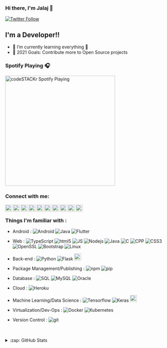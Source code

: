 ### Hi there, I'm Jalaj 👋

[![Twitter Follow](https://img.shields.io/twitter/follow/jalaj_purohit?color=1DA1F2&logo=twitter&style=for-the-badge)](https://twitter.com/intent/follow?original_referer=https%3A%2F%2Fgithub.com%2Fjalaj_purohit&screen_name=jalaj_purohit)

## I'm a Developer!!

- 🌱 I’m currently learning everything 🤣
- 🥅 2021 Goals: Contribute more to Open Source projects

### Spotify Playing 🎧

[<img src="https://now-playing-codestackr.vercel.app/api/spotify-playing" alt="codeSTACKr Spotify Playing" width="350" />](https://open.spotify.com/user/22dchv2w672lco3h6gmts4d6q)

### Connect with me:

[<img align="left" alt="jalajpurohit | YouTube" width="22px" src="https://cdn.jsdelivr.net/npm/simple-icons@v3/icons/youtube.svg" />][youtube]
[<img align="left" alt="jalajpurohit | Twitter" width="22px" src="https://cdn.jsdelivr.net/npm/simple-icons@v3/icons/twitter.svg" />][twitter]
[<img align="left" alt="jalajpurohit | LinkedIn" width="22px" src="https://cdn.jsdelivr.net/npm/simple-icons@v3/icons/linkedin.svg" />][linkedin]
[<img align="left" alt="jalajpurohit | Instagram" width="22px" src="https://cdn.jsdelivr.net/npm/simple-icons@v3/icons/instagram.svg" />][instagram]
[<img align="left" alt="jalajpurohit | Stack Overflow" width="22px" src="https://cdn.jsdelivr.net/npm/simple-icons@3.3.0/icons/stackoverflow.svg" />][SOF]
[<img align="left" alt="jalajpurohit | Codepen" width="22px" src="https://cdn.jsdelivr.net/npm/simple-icons@3.0.1/icons/codepen.svg" />][codepen]
[<img align="left" alt="jalajpurohit | Dev.to" width="22px" src="https://cdn.jsdelivr.net/npm/simple-icons@3.0.1/icons/dev-dot-to.svg" />][dev.to]
[<img align="left" alt="jalajpurohit | Kaggle" width="22px" src="https://cdn.jsdelivr.net/npm/simple-icons@3.0.1/icons/kaggle.svg" />][kaggle]
[<img align="left" alt="jalajpurohit | Facebook" width="22px" src="https://cdn.jsdelivr.net/npm/simple-icons@3.0.1/icons/facebook.svg" />][facebook]
[<img align="left" alt="jalajpurohit | Medium" width="22px" src="https://cdn.jsdelivr.net/npm/simple-icons@3.0.1/icons/medium.svg" />][medium]
<br />

### Things I'm familiar with :

 - Android : 
   <img alt="Android" src="https://img.shields.io/badge/-Android-32de84?style=flat-square&logo=Android&logoColor=white" />
   <img alt="Java" src="https://img.shields.io/badge/-Java-5382a1?style=flat-square&logo=Java&logoColor=white" />
   <img alt="Flutter" src="https://img.shields.io/badge/-Flutter-5382a1?style=flat-square&logo=Flutter&logoColor=white" />
 
 - Web : 
   <img alt="TypeScript" src="https://img.shields.io/badge/-TypeScript-007ACC?style=flat-square&logo=typescript&logoColor=white" />
   <img alt="html5" src="https://img.shields.io/badge/-HTML5-E34F26?style=flat-square&logo=html5&logoColor=white" />
   <img alt="JS" src="https://img.shields.io/badge/-JS-F9A03C?style=flat-square&logo=JS&logoColor=white" />
   <img alt="Nodejs" src="https://img.shields.io/badge/-Nodejs-43853d?style=flat-square&logo=Node.js&logoColor=white" />
   <img alt="Java" src="https://img.shields.io/badge/-Java-5382a1?style=flat-square&logo=Java&logoColor=white" />
   <img alt="C" src="https://img.shields.io/badge/-C-5382a1?style=flat-square&logo=C&logoColor=white" />
   <img alt="CPP" src="https://img.shields.io/badge/-CPP-5382a1?style=flat-square&logo=CPP&logoColor=white" />
   <img alt="CSS3" src="https://img.shields.io/badge/-CSS3-5382a1?style=flat-square&logo=CSS3&logoColor=white" />
   <img alt="OpenSSL" src="https://img.shields.io/badge/-OpenSSL-050505?style=flat-square&logo=OpenSSL&logoColor=white" />
   <img alt="Bootstrap" src="https://img.shields.io/badge/-Bootstrap-050505?style=flat-square&logo=Bootstrap&logoColor=white" />
   <img alt="Linux" src="https://img.shields.io/badge/-Linux-050505?style=flat-square&logo=Linux&logoColor=white" />
 
 - Back-end : 
   <img alt="Python" src="https://img.shields.io/badge/-Python-f8c256?style=flat-square&logo=Python&logoColor=white" />
   <img alt="Flask" src="https://img.shields.io/badge/-Flask-f8c256?style=flat-square&logo=Flask&logoColor=white" />
   <img alt="flask" src="https://www.vectorlogo.zone/logos/pocoo_flask/pocoo_flask-icon.svg" width="22" height="22"/>
  
 - Package Management/Publishing :
   <img alt="npm" src="https://img.shields.io/badge/-NPM-CB3837?style=flat-square&logo=npm&logoColor=white" />
   <img alt="pip" src="https://img.shields.io/badge/-PIP-f8c256?style=flat-square&logo=pip&logoColor=white" />
 
 - Database :
   <img alt="SQL" src="https://img.shields.io/badge/-SQL-430098?style=flat-square&logo=SQL&logoColor=white" />
   <img alt="MySQL" src="https://img.shields.io/badge/-MySQL-430098?style=flat-square&logo=MySQL&logoColor=white" />
   <img alt="Oracle" src="https://img.shields.io/badge/-Oracle-430098?style=flat-square&logo=Oracle&logoColor=white"/>
 
 - Cloud :
   <img alt="Heroku" src="https://img.shields.io/badge/-Heroku-430098?style=flat-square&logo=heroku&logoColor=white" />
   
 - Machine Learning/Data Science :
   <img alt="Tensorflow" src="https://img.shields.io/badge/-Tensorflow-FBBC05?style=flat-square&logo=Tensorflow&logoColor=white" />
   <img alt="Keras" src="https://img.shields.io/badge/-Keras-FB0000?style=flat-square&logo=Keras&logoColor=white" />
   <img alt="opencv" src="https://www.vectorlogo.zone/logos/opencv/opencv-icon.svg" width="22" height="22"/>
   
 - Virtualization/Dev-Ops :
   <img alt="Docker" src="https://img.shields.io/badge/-Docker-0db7ed?style=flat-square&logo=Docker&logoColor=white" />
   <img alt="Kubernetes" src="https://img.shields.io/badge/-Kubernetes-0db7ed?style=flat-square&logo=Kubernetes&logoColor=white" />
    
 - Version Control :
   <img alt="git" src="https://img.shields.io/badge/-Git-F05032?style=flat-square&logo=git&logoColor=white" />


<br />
<br />

<details>
  <summary>:zap: GitHub Stats</summary>

  <img align="left" alt="Jalajpurohit's GitHub Stats" src="https://github-readme-stats.codestackr.vercel.app/api?username=jalajpurohit&show_icons=true&hide_border=true" />

</details>

[twitter]: https://twitter.com/jalaj_purohit
[youtube]: https://in.linkedin.com/in/jalajpurohit
[instagram]: https://in.linkedin.com/in/jalajpurohit
[SOF]: https://in.linkedin.com/in/jalajpurohit
[linkedin]: https://in.linkedin.com/in/jalajpurohit
[codepen]: https://codepen.io/jalajpurohit
[dev.to]: https://dev.to/jalajpurohit
[kaggle]: https://kaggle.com/jalajpurohit
[facebook]: https://fb.com/jalajpurohit
[medium]: https://medium.com/@jalajpurohit
